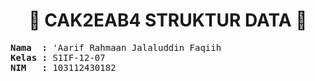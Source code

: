 <h1 align="center">🌲 CAK2EAB4 STRUKTUR DATA 🌲</h1>
<pre>
<b>Nama  : </b>'Aarif Rahmaan Jalaluddin Faqiih
<b>Kelas : </b>S1IF-12-07
<b>NIM   : </b>103112430182
</pre>

